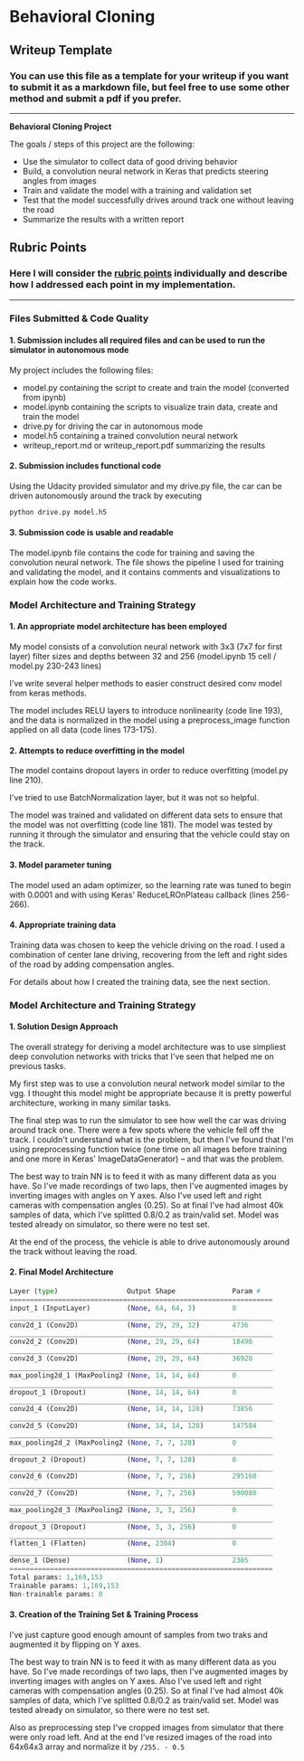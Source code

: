# **Behavioral Cloning**

## Writeup Template

### You can use this file as a template for your writeup if you want to submit it as a markdown file, but feel free to use some other method and submit a pdf if you prefer.

---

**Behavioral Cloning Project**

The goals / steps of this project are the following:
* Use the simulator to collect data of good driving behavior
* Build, a convolution neural network in Keras that predicts steering angles from images
* Train and validate the model with a training and validation set
* Test that the model successfully drives around track one without leaving the road
* Summarize the results with a written report


## Rubric Points
### Here I will consider the [rubric points](https://review.udacity.com/#!/rubrics/432/view) individually and describe how I addressed each point in my implementation.

---
### Files Submitted & Code Quality

#### 1. Submission includes all required files and can be used to run the simulator in autonomous mode

My project includes the following files:
* model.py containing the script to create and train the model (converted from ipynb)
* model.ipynb containing the scripts to visualize train data, create and train the model
* drive.py for driving the car in autonomous mode
* model.h5 containing a trained convolution neural network
* writeup_report.md or writeup_report.pdf summarizing the results

#### 2. Submission includes functional code

Using the Udacity provided simulator and my drive.py file, the car can be driven autonomously around the track by executing

```sh
python drive.py model.h5
```

#### 3. Submission code is usable and readable

The model.ipynb file contains the code for training and saving the convolution neural network. The file shows the pipeline I used for training and validating the model, and it contains comments and visualizations to explain how the code works.

### Model Architecture and Training Strategy

#### 1. An appropriate model architecture has been employed

My model consists of a convolution neural network with 3x3 (7x7 for first layer) filter sizes and depths between 32 and 256 (model.ipynb 15 cell / model.py 230-243 lines)

I've write several helper methods to easier construct desired conv model from keras methods.

The model includes RELU layers to introduce nonlinearity (code line 193), and the data is normalized in the model using a preprocess_image function applied on all data (code lines 173-175).

#### 2. Attempts to reduce overfitting in the model

The model contains dropout layers in order to reduce overfitting (model.py line 210).

I've tried to use BatchNormalization layer, but it was not so helpful.

The model was trained and validated on different data sets to ensure that the model was not overfitting (code line 181). The model was tested by running it through the simulator and ensuring that the vehicle could stay on the track.

#### 3. Model parameter tuning

The model used an adam optimizer, so the learning rate was tuned to begin with 0.0001 and with using Keras' ReduceLROnPlateau callback (lines 256-266).

#### 4. Appropriate training data

Training data was chosen to keep the vehicle driving on the road. I used a combination of center lane driving, recovering from the left and right sides of the road by adding compensation angles.

For details about how I created the training data, see the next section.

### Model Architecture and Training Strategy

#### 1. Solution Design Approach

The overall strategy for deriving a model architecture was to use simpliest deep convolution networks with tricks that I've seen that helped me on previous tasks.

My first step was to use a convolution neural network model similar to the vgg. I thought this model might be appropriate because it is pretty powerful architecture, working in many similar tasks.

The final step was to run the simulator to see how well the car was driving around track one. There were a few spots where the vehicle fell off the track. I couldn't understand what is the problem, but then I've found that I'm using preprocessing function twice (one time on all images before training and one more in Keras' ImageDataGenerator) – and that was the problem.

The best way to train NN is to feed it with as many different data as you have. So I've made recordings of two laps, then I've augmented images by inverting images with angles on Y axes. Also I've used left and right cameras with compensation angles (0.25). So at final I've had almost 40k samples of data, which I've splitted 0.8/0.2 as train/valid set. Model was tested already on simulator, so there were no test set.

At the end of the process, the vehicle is able to drive autonomously around the track without leaving the road.

#### 2. Final Model Architecture

```python
Layer (type)                 Output Shape              Param #
=================================================================
input_1 (InputLayer)         (None, 64, 64, 3)         0
_________________________________________________________________
conv2d_1 (Conv2D)            (None, 29, 29, 32)        4736
_________________________________________________________________
conv2d_2 (Conv2D)            (None, 29, 29, 64)        18496
_________________________________________________________________
conv2d_3 (Conv2D)            (None, 29, 29, 64)        36928
_________________________________________________________________
max_pooling2d_1 (MaxPooling2 (None, 14, 14, 64)        0
_________________________________________________________________
dropout_1 (Dropout)          (None, 14, 14, 64)        0
_________________________________________________________________
conv2d_4 (Conv2D)            (None, 14, 14, 128)       73856
_________________________________________________________________
conv2d_5 (Conv2D)            (None, 14, 14, 128)       147584
_________________________________________________________________
max_pooling2d_2 (MaxPooling2 (None, 7, 7, 128)         0
_________________________________________________________________
dropout_2 (Dropout)          (None, 7, 7, 128)         0
_________________________________________________________________
conv2d_6 (Conv2D)            (None, 7, 7, 256)         295168
_________________________________________________________________
conv2d_7 (Conv2D)            (None, 7, 7, 256)         590080
_________________________________________________________________
max_pooling2d_3 (MaxPooling2 (None, 3, 3, 256)         0
_________________________________________________________________
dropout_3 (Dropout)          (None, 3, 3, 256)         0
_________________________________________________________________
flatten_1 (Flatten)          (None, 2304)              0
_________________________________________________________________
dense_1 (Dense)              (None, 1)                 2305
=================================================================
Total params: 1,169,153
Trainable params: 1,169,153
Non-trainable params: 0
```


#### 3. Creation of the Training Set & Training Process

I've just capture good enough amount of samples from two traks and augmented it by flipping on Y axes.

The best way to train NN is to feed it with as many different data as you have. So I've made recordings of two laps, then I've augmented images by inverting images with angles on Y axes. Also I've used left and right cameras with compensation angles (0.25). So at final I've had almost 40k samples of data, which I've splitted 0.8/0.2 as train/valid set. Model was tested already on simulator, so there were no test set.

Also as preprocessing step I've cropped images from simulator that there were only road left. And at the end I've resized images of the road into 64x64x3 array and normalize it by `/255. - 0.5`
